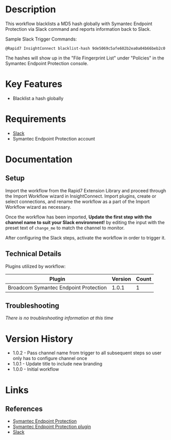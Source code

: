 # Description

This workflow blacklists a MD5 hash globally with Symantec Endpoint Protection via Slack command and reports information back to Slack.

Sample Slack Trigger Commands:

`@Rapid7 InsightConnect blacklist-hash 9de5069c5afe602b2ea0a04b66beb2c0`

The hashes will show up in the "File Fingerprint List" under "Policies" in the Symantec Endpoint Protection console.

# Key Features

* Blacklist a hash globally

# Requirements

* [Slack](https://insightconnect.help.rapid7.com/docs/configure-slack-for-chatops)
* Symantec Endpoint Protection account

# Documentation

## Setup

Import the workflow from the Rapid7 Extension Library and proceed through the Import Workflow wizard in InsightConnect. Import plugins, create or select connections, and rename the workflow as a part of the Import Workflow wizard as necessary.

Once the workflow has been imported, **Update the first step with the channel name to suit your Slack environment!** by editing the input with the preset text of `change_me` to match the channel to monitor.

After configuring the Slack steps, activate the workflow in order to trigger it.
 
## Technical Details

Plugins utilized by workflow:

|Plugin|Version|Count|
|----|----|--------|
|Broadcom Symantec Endpoint Protection|1.0.1|1|

## Troubleshooting

_There is no troubleshooting information at this time_

# Version History

* 1.0.2 - Pass channel name from trigger to all subsequent steps so user only has to configure channel once
* 1.0.1 - Update title to include new branding
* 1.0.0 - Initial workflow

# Links

## References

* [Symantec Endpoint Protection](https://www.broadcom.com/products/cyber-security/endpoint/end-user)
* [Symantec Endpoint Protection plugin](https://extensions.rapid7.com/extension/broadcom_symantec_endpoint_protection)
* [Slack](https://slack.com)

